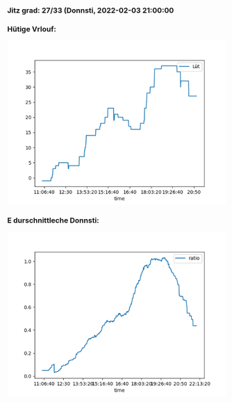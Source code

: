 ### Jitz grad: 27/33 (Donnsti, 2022-02-03 21:00:00

### Hütige Vrlouf:
![Graph](Today.png)

### E durschnittleche Donnsti:
![Graph](Donnsti.png)